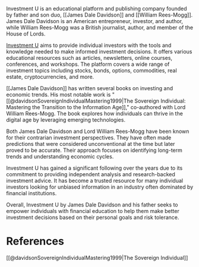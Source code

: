 
Investment U is an educational platform and publishing company founded by father and son duo, [[James Dale Davidson]] and [[William Rees-Mogg]]. James Dale Davidson is an American entrepreneur, investor, and author, while William Rees-Mogg was a British journalist, author, and member of the House of Lords.

[Investment U](https://investmentu.com/) aims to provide individual investors with the tools and knowledge needed to make informed investment decisions. It offers various educational resources such as articles, newsletters, online courses, conferences, and workshops. The platform covers a wide range of investment topics including stocks, bonds, options, commodities, real estate, cryptocurrencies, and more.

[[James Dale Davidson]] has written several books on investing and economic trends. His most notable work is "[[@davidsonSovereignIndividualMastering1999|The Sovereign Individual: Mastering the Transition to the Information Age]]," co-authored with Lord William Rees-Mogg. The book explores how individuals can thrive in the digital age by leveraging emerging technologies.

Both James Dale Davidson and Lord William Rees-Mogg have been known for their contrarian investment perspectives. They have often made predictions that were considered unconventional at the time but later proved to be accurate. Their approach focuses on identifying long-term trends and understanding economic cycles.

Investment U has gained a significant following over the years due to its commitment to providing independent analysis and research-backed investment advice. It has become a trusted resource for many individual investors looking for unbiased information in an industry often dominated by financial institutions.

Overall, Investment U by James Dale Davidson and his father seeks to empower individuals with financial education to help them make better investment decisions based on their personal goals and risk tolerance.

# References
[[@davidsonSovereignIndividualMastering1999|The Sovereign Individual]]
